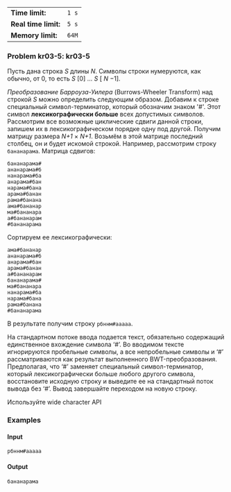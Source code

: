 |                      |       |
|----------------------|-------|
| **Time limit:**      | `1 s` |
| **Real time limit:** | `5 s` |
| **Memory limit:**    | `64M` |


### Problem kr03-5: kr03-5

Пусть дана строка _S_ длины _N_. Символы строки нумеруются, как
обычно, от 0, то есть _S_ [0] ... _S_ [ _N_ −1].

_Преобразование Барроуза-Уилера_ (Burrows-Wheeler Transform) над
строкой _S_ можно определить следующим образом. Добавим к строке
специальный символ-терминатор, который обозначим знаком '#'. Этот
символ **лексикографически больше** всех допустимых символов.
Рассмотрим все возможные циклические сдвиги данной строки,
запишем их в лексикографическом порядке одну под другой. Получим
матрицу размера _N+1_ × _N+1_. Возьмём в этой матрице последний
столбец, он и будет искомой строкой. Например, рассмотрим строку
`бананарама`. Матрица сдвигов:

    
    
    бананарама#
    ананарама#б
    нанарама#ба
    анарама#бан
    нарама#бана
    арама#банан
    рама#банана
    ама#бананар
    ма#бананара
    а#бананарам
    #бананарама
    

Сортируем ее лексикографически:

    
    
    ама#бананар
    ананарама#б
    анарама#бан
    арама#банан
    а#бананарам
    бананарама#
    ма#бананара
    нанарама#ба
    нарама#бана
    рама#банана
    #бананарама
    

В результате получим строку `рбннм#ааааа`.

На стандартном потоке ввода подается текст, обязательно
содержащий единственное вхождение символа ‘#’. Во вводимом тексте
игнорируются пробельные символы, а все непробельные символы и ‘#’
рассматриваются как результат выполненного BWT-преобразования.
Предполагая, что ‘#’ заменяет специальный символ-терминатор,
который лексикографически больше любого другого символа,
восстановите исходную строку и выведите ее на стандартный поток
вывода без ‘#’. Вывод завершайте переходом на новую строку.

Используйте wide character API

### Examples

#### Input

    
    
    рбннм#ааааа

#### Output

    
    
    бананарама

